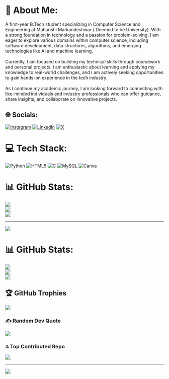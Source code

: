 # 💫 About Me:
 A first-year B.Tech student specializing in Computer Science and Engineering at Maharishi Markandeshwar ( Deemed to be University). With a strong foundation in technology and a passion for problem-solving, I am eager to explore various domains within computer science, including software development, data structures, algorithms, and emerging technologies like AI and machine learning.<br><br>Currently, I am focused on building my technical skills through coursework and personal projects. I am enthusiastic about learning and applying my knowledge to real-world challenges, and I am actively seeking opportunities to gain hands-on experience in the tech industry.<br><br>As I continue my academic journey, I am looking forward to connecting with like-minded individuals and industry professionals who can offer guidance, share insights, and collaborate on innovative projects.


## 🌐 Socials:
[![Instagram](https://img.shields.io/badge/Instagram-%23E4405F.svg?logo=Instagram&logoColor=white)](https://instagram.com/jasikaa.03) [![LinkedIn](https://img.shields.io/badge/LinkedIn-%230077B5.svg?logo=linkedin&logoColor=white)](https://linkedin.com/in/linkedin.com/in/jasika-jasika1425322) [![X](https://img.shields.io/badge/X-black.svg?logo=X&logoColor=white)](https://x.com/jasikaa03) 

# 💻 Tech Stack:
![Python](https://img.shields.io/badge/python-3670A0?style=for-the-badge&logo=python&logoColor=ffdd54) ![HTML5](https://img.shields.io/badge/html5-%23E34F26.svg?style=for-the-badge&logo=html5&logoColor=white) ![C](https://img.shields.io/badge/c-%2300599C.svg?style=for-the-badge&logo=c&logoColor=white) ![MySQL](https://img.shields.io/badge/mysql-4479A1.svg?style=for-the-badge&logo=mysql&logoColor=white) ![Canva](https://img.shields.io/badge/Canva-%2300C4CC.svg?style=for-the-badge&logo=Canva&logoColor=white)
# 📊 GitHub Stats:
![](https://github-readme-stats.vercel.app/api?username=jasika03&theme=dark&hide_border=false&include_all_commits=false&count_private=false)<br/>
![](https://github-readme-streak-stats.herokuapp.com/?user=jasika03&theme=dark&hide_border=false)<br/>
![](https://github-readme-stats.vercel.app/api/top-langs/?username=jasika03&theme=dark&hide_border=false&include_all_commits=false&count_private=false&layout=compact)

---
[![](https://visitcount.itsvg.in/api?id=jasika03&icon=0&color=0)](https://visitcount.itsvg.in)

# 📊 GitHub Stats:
![](https://github-readme-stats.vercel.app/api?username=jasika03&theme=dark&hide_border=false&include_all_commits=false&count_private=false)<br/>
![](https://github-readme-streak-stats.herokuapp.com/?user=jasika03&theme=dark&hide_border=false)<br/>
![](https://github-readme-stats.vercel.app/api/top-langs/?username=jasika03&theme=dark&hide_border=false&include_all_commits=false&count_private=false&layout=compact)

## 🏆 GitHub Trophies
![](https://github-profile-trophy.vercel.app/?username=jasika03&theme=radical&no-frame=false&no-bg=false&margin-w=4)

### ✍️ Random Dev Quote
![](https://quotes-github-readme.vercel.app/api?type=horizontal&theme=radical)

### 🔝 Top Contributed Repo
![](https://github-contributor-stats.vercel.app/api?username=jasika03&limit=5&theme=radical&combine_all_yearly_contributions=true)

---
[![](https://visitcount.itsvg.in/api?id=jasika03&icon=0&color=0)](https://visitcount.itsvg.in)

